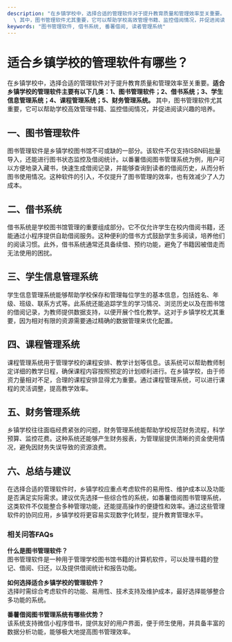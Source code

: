 ```yaml
---
description: "在乡镇学校中，选择合适的管理软件对于提升教育质量和管理效率至关重要。**适合乡镇学校的管理软件主要有以下几类：1、图书管理软件；2、借书系统；3、学生信息管理系统；4、课程管理系统；5、财务管理系统。**\
  \ 其中，图书管理软件尤其重要，它可以帮助学校高效管理书籍、监控借阅情况，并促进阅读兴趣的培养。"
keywords: "图书管理软件, 借书系统, 番薯借阅, 读者管理系统"
---
```

# 适合乡镇学校的管理软件有哪些？

在乡镇学校中，选择合适的管理软件对于提升教育质量和管理效率至关重要。**适合乡镇学校的管理软件主要有以下几类：1、图书管理软件；2、借书系统；3、学生信息管理系统；4、课程管理系统；5、财务管理系统。** 其中，图书管理软件尤其重要，它可以帮助学校高效管理书籍、监控借阅情况，并促进阅读兴趣的培养。

## 一、图书管理软件

图书管理软件是乡镇学校图书馆不可或缺的一部分。该软件不仅支持ISBN码批量导入，还能进行图书状态监控及借阅统计。以番薯借阅图书管理系统为例，用户可以方便地录入藏书，快速生成借阅记录，并能够查询到读者的借阅历史，从而分析图书使用情况。这种软件的引入，不仅提升了图书管理的效率，也有效减少了人力成本。

## 二、借书系统

借书系统是学校图书馆管理的重要组成部分。它不仅允许学生在校内借阅书籍，还能通过小程序提供自助借阅服务。这种便利的借书方式鼓励学生多阅读，培养他们的阅读习惯。此外，借书系统通常还具备续借、预约功能，避免了书籍因被借走而无法使用的困扰。

## 三、学生信息管理系统

学生信息管理系统能够帮助学校保存和管理每位学生的基本信息，包括姓名、年级、班级、联系方式等。此系统还能追踪学生的学习情况、浏览历史以及在图书馆的借阅记录，为教师提供数据支持，以便开展个性化教学。这对于乡镇学校尤其重要，因为相对有限的资源需要通过精确的数据管理来优化配置。

## 四、课程管理系统

课程管理系统用于管理学校的课程安排、教学计划等信息。该系统可以帮助教师制定详细的教学日程，确保课程内容按照预定的计划顺利进行。在乡镇学校，由于师资力量相对不足，合理的课程安排显得尤为重要。通过课程管理系统，可以进行课程的灵活调整，提高教学效率。

## 五、财务管理系统

乡镇学校往往面临经费紧张的问题，财务管理系统能帮助学校规范财务流程，科学预算、监控花费。这种系统还能够产生财务报表，为管理层提供清晰的资金使用情况，避免因财务失误导致的资源浪费。

## 六、总结与建议

在选择合适的管理软件时，乡镇学校应重点考虑软件的易用性、维护成本以及功能是否满足实际需求。建议优先选择一些综合性的系统，如番薯借阅图书管理系统，这类软件不仅能整合多种管理功能，还能提高操作的便捷性和效率。通过这些管理软件的协同应用，乡镇学校将更容易实现数字化转型，提升教育管理水平。

### 相关问答FAQs

**什么是图书管理软件？**  
图书管理软件是一种用于管理学校图书馆书籍的计算机软件，可以处理书籍的登记、借阅、归还，以及提供借阅统计和报告功能。

**如何选择适合乡镇学校的管理软件？**  
选择时需综合考虑软件的功能、易用性、技术支持及维护成本，最好选择能够整合多功能的系统。

**番薯借阅图书管理系统有哪些优势？**  
该系统支持微信小程序借书，提供友好的用户界面，便于师生使用，并具备丰富的数据分析功能，能够极大地提高图书管理效率。
